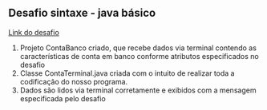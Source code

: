 ## Desafio sintaxe - java básico

[Link do desafio](https://github.com/digitalinnovationone/trilha-java-basico/tree/main/desafios/sintaxe#revise-sobre-concatenação-e-classe-string-com-método-concat)

1. Projeto ContaBanco criado, que recebe dados via terminal contendo as características de conta em banco conforme atributos especificados no desafio
2. Classe ContaTerminal.java criada com o intuito de realizar toda a codificação do nosso programa.
3. Dados são lidos via terminal corretamente e exibidos com a mensagem especificada pelo desafio


